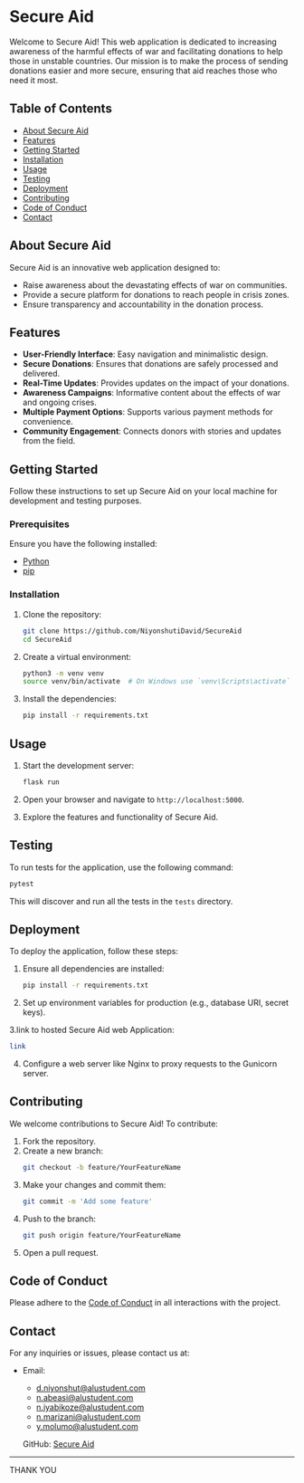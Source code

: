 # Secure Aid

Welcome to Secure Aid! This web application is dedicated to increasing awareness of the harmful effects of war and facilitating donations to help those in unstable countries. Our mission is to make the process of sending donations easier and more secure, ensuring that aid reaches those who need it most.

## Table of Contents

- [About Secure Aid](#about-secure-aid)
- [Features](#features)
- [Getting Started](#getting-started)
- [Installation](#installation)
- [Usage](#usage)
- [Testing](#testing)
- [Deployment](#deployment)
- [Contributing](#contributing)
- [Code of Conduct](#code-of-conduct)
- [Contact](#contact)

## About Secure Aid

Secure Aid is an innovative web application designed to:
- Raise awareness about the devastating effects of war on communities.
- Provide a secure platform for donations to reach people in crisis zones.
- Ensure transparency and accountability in the donation process.

## Features

- **User-Friendly Interface**: Easy navigation and minimalistic design.
- **Secure Donations**: Ensures that donations are safely processed and delivered.
- **Real-Time Updates**: Provides updates on the impact of your donations.
- **Awareness Campaigns**: Informative content about the effects of war and ongoing crises.
- **Multiple Payment Options**: Supports various payment methods for convenience.
- **Community Engagement**: Connects donors with stories and updates from the field.

## Getting Started

Follow these instructions to set up Secure Aid on your local machine for development and testing purposes.

### Prerequisites

Ensure you have the following installed:
- [Python](https://www.python.org/)
- [pip](https://pip.pypa.io/en/stable/)

### Installation

1. Clone the repository:
   ```bash
   git clone https://github.com/NiyonshutiDavid/SecureAid
   cd SecureAid
   ```

2. Create a virtual environment:
   ```bash
   python3 -m venv venv
   source venv/bin/activate  # On Windows use `venv\Scripts\activate`
   ```

3. Install the dependencies:
   ```bash
   pip install -r requirements.txt
   ```

## Usage

1. Start the development server:
   ```bash
   flask run
   ```

2. Open your browser and navigate to `http://localhost:5000`.

3. Explore the features and functionality of Secure Aid.

## Testing

To run tests for the application, use the following command:
```bash
pytest
```
This will discover and run all the tests in the `tests` directory.

## Deployment

To deploy the application, follow these steps:

1. Ensure all dependencies are installed:
   ```bash
   pip install -r requirements.txt
   ```

2. Set up environment variables for production (e.g., database URI, secret keys).

3.link to hosted Secure Aid web Application:
   ```bash
   link
   ```

4. Configure a web server like Nginx to proxy requests to the Gunicorn server.

## Contributing

We welcome contributions to Secure Aid! To contribute:

1. Fork the repository.
2. Create a new branch:
   ```bash
   git checkout -b feature/YourFeatureName
   ```
3. Make your changes and commit them:
   ```bash
   git commit -m 'Add some feature'
   ```
4. Push to the branch:
   ```bash
   git push origin feature/YourFeatureName
   ```
5. Open a pull request.

## Code of Conduct

Please adhere to the [Code of Conduct](CODE_OF_CONDUCT.md) in all interactions with the project.

## Contact
For any inquiries or issues, please contact us at:

- Email:
    - d.niyonshut@alustudent.com
    - n.abeasi@alustudent.com
    - n.iyabikoze@alustudent.com
    - n.marizani@alustudent.com
    - y.molumo@alustudent.com
   
   GitHub: [Secure Aid](https://github.com/NiyonshutiDavid/SecureAid)

---

THANK YOU
